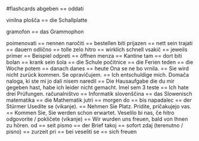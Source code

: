 #flashcards
abgeben == oddati
<!--SR:!2024-10-08,1,230-->
vinilna plošča == die Schallplatte
<!--SR:!2024-10-08,1,228-->
gramofon == das Grammophon
<!--SR:!2024-10-09,2,248-->
poimenovati == nennen
naročiti == bestellen
biti prijazen == nett sein
trajati == dauern
odlično == tolle
zelo hitro == wirklich schnell
vsakič == jeweils
primer == Beispiel
odpreti == öffnen
menza == Kantine
tam == dort
biti bolan == krank sein
šola == die Schule
počitnice == die Ferien
teden == die Woche
potem == danach
danes == heute
Ona se ne bo vrnila. == Sie wird nicht zurück kommen.
Se opravičujem. == Ich entschuldige mich.
Domača naloga, ki ste mi jo dali nisem naredil == Die Hausaufgabe die du mir gegeben hast, habe ich leider nicht gemacht.
Imel sem 3 teste == Ich hate drei Prüfungen.
računalništvo == Informatik
slovenščina == das Slowenisch
matematika == die Mathematik
jutri == morgen
do == bis
napadalec == der Stürmer
Usedite se (vikanje). == Nehmen Sie Platz.
Pridite, pričakujejo vas. == Kommen Sie, Sie werden schon erwartet.
Veselilo bi nas, če hitro odgovorite / pokličete (vikanje) == Wir wurden uns freuen, bald von Ihnen zu hören.
od == seit
pismo == der Brief
takoj == sofort
zdaj (terenutno / pisno) == zurzeit
pri == bei
veseliti se == sich freuen
